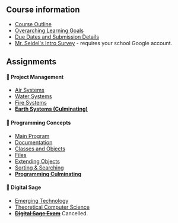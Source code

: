 ## Course information
* [Course Outline](./Course-Overview)
* [Overarching Learning Goals](./images/ICS4U.jpg)
* [Due Dates and Submission Details](./Due-Dates-and-Submission-Details)
* [Mr. Seidel's Intro Survey](https://goo.gl/forms/eWq7jPTqtYOku4S32) - requires your school Google account.

## Assignments
#### &#x1F4D9; Project Management  
* [Air Systems](./Air-Systems)
* [Water Systems](./Water-Systems)
* [Fire Systems](./Fire-Systems)
* [**Earth Systems (Culminating)**](./Earth-Systems)

#### &#x1F4D8; Programming Concepts
* [Main Program](./Main-Program)
* [Documentation](./Documentation)
* [Classes and Objects](./Objects)
* [Files](./Files)
* [Extending Objects](./Extending-Objects)
* [Sorting & Searching](./Sorting-and-Searching)
* [**Programming Culminating**](./Programming-Culminating)

#### &#x1F4D7; Digital Sage
* [Emerging Technology](./Emerging-Technology)
* [Theoretical Computer Science](./Theoretical-Computer-Science)
* ~~[**Digital Sage Exam**](./Exam-Information)~~ Cancelled.